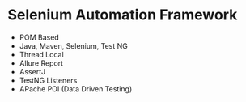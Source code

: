 # Selenium Automation Framework
- POM Based
- Java, Maven, Selenium, Test NG
- Thread Local
- Allure Report
- AssertJ 
- TestNG Listeners
- APache POI (Data Driven Testing)